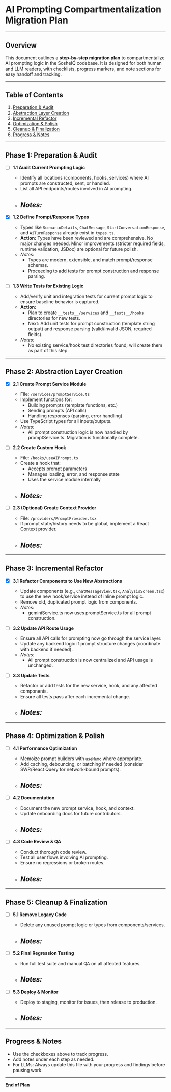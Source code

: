 # AI Prompting Compartmentalization Migration Plan

---

## Overview

This document outlines a **step-by-step migration plan** to compartmentalize AI prompting logic in the SosheIQ codebase. It is designed for both human and LLM readers, with checklists, progress markers, and note sections for easy handoff and tracking.

---

## Table of Contents

1. [Preparation & Audit](#phase-1-preparation--audit)
2. [Abstraction Layer Creation](#phase-2-abstraction-layer-creation)
3. [Incremental Refactor](#phase-3-incremental-refactor)
4. [Optimization & Polish](#phase-4-optimization--polish)
5. [Cleanup & Finalization](#phase-5-cleanup--finalization)
6. [Progress & Notes](#progress--notes)

---

## Phase 1: Preparation & Audit

- [ ] **1.1 Audit Current Prompting Logic**

  - Identify all locations (components, hooks, services) where AI prompts are constructed, sent, or handled.
  - List all API endpoints/routes involved in AI prompting.
  - ## _Notes:_

- [x] **1.2 Define Prompt/Response Types**

  - Types like `ScenarioDetails`, `ChatMessage`, `StartConversationResponse`, and `AiTurnResponse` already exist in `types.ts`.
  - **Action:** Types have been reviewed and are comprehensive. No major changes needed. Minor improvements (stricter required fields, runtime validation, JSDoc) are optional for future polish.
  - _Notes:_
    - Types are modern, extensible, and match prompt/response schemas.
    - Proceeding to add tests for prompt construction and response parsing.

- [ ] **1.3 Write Tests for Existing Logic**
  - Add/verify unit and integration tests for current prompt logic to ensure baseline behavior is captured.
  - **Action:**
    - Plan to create `__tests__/services` and `__tests__/hooks` directories for new tests.
    - Next: Add unit tests for prompt construction (template string output) and response parsing (valid/invalid JSON, required fields).
  - _Notes:_
    - No existing service/hook test directories found; will create them as part of this step.

---

## Phase 2: Abstraction Layer Creation

- [x] **2.1 Create Prompt Service Module**

  - File: `/services/promptService.ts`
  - Implement functions for:
    - Building prompts (template functions, etc.)
    - Sending prompts (API calls)
    - Handling responses (parsing, error handling)
  - Use TypeScript types for all inputs/outputs.
  - _Notes:_
    - All prompt construction logic is now handled by promptService.ts. Migration is functionally complete.

- [ ] **2.2 Create Custom Hook**

  - File: `/hooks/useAIPrompt.ts`
  - Create a hook that:
    - Accepts prompt parameters
    - Manages loading, error, and response state
    - Uses the service module internally
  - ## _Notes:_

- [ ] **2.3 (Optional) Create Context Provider**
  - File: `/providers/PromptProvider.tsx`
  - If prompt state/history needs to be global, implement a React Context provider.
  - ## _Notes:_

---

## Phase 3: Incremental Refactor

- [x] **3.1 Refactor Components to Use New Abstractions**

  - Update components (e.g., `ChatMessageView.tsx`, `AnalysisScreen.tsx`) to use the new hook/service instead of inline prompt logic.
  - Remove old, duplicated prompt logic from components.
  - _Notes:_
    - geminiService.ts now uses promptService.ts for all prompt construction.

- [ ] **3.2 Update API Route Usage**

  - Ensure all API calls for prompting now go through the service layer.
  - Update any backend logic if prompt structure changes (coordinate with backend if needed).
  - _Notes:_
    - All prompt construction is now centralized and API usage is unchanged.

- [ ] **3.3 Update Tests**
  - Refactor or add tests for the new service, hook, and any affected components.
  - Ensure all tests pass after each incremental change.
  - ## _Notes:_

---

## Phase 4: Optimization & Polish

- [ ] **4.1 Performance Optimization**

  - Memoize prompt builders with `useMemo` where appropriate.
  - Add caching, debouncing, or batching if needed (consider SWR/React Query for network-bound prompts).
  - ## _Notes:_

- [ ] **4.2 Documentation**

  - Document the new prompt service, hook, and context.
  - Update onboarding docs for future contributors.
  - ## _Notes:_

- [ ] **4.3 Code Review & QA**
  - Conduct thorough code review.
  - Test all user flows involving AI prompting.
  - Ensure no regressions or broken routes.
  - ## _Notes:_

---

## Phase 5: Cleanup & Finalization

- [ ] **5.1 Remove Legacy Code**

  - Delete any unused prompt logic or types from components/services.
  - ## _Notes:_

- [ ] **5.2 Final Regression Testing**

  - Run full test suite and manual QA on all affected features.
  - ## _Notes:_

- [ ] **5.3 Deploy & Monitor**
  - Deploy to staging, monitor for issues, then release to production.
  - ## _Notes:_

---

## Progress & Notes

- Use the checkboxes above to track progress.
- Add notes under each step as needed.
- For LLMs: Always update this file with your progress and findings before pausing work.

---

**End of Plan**
